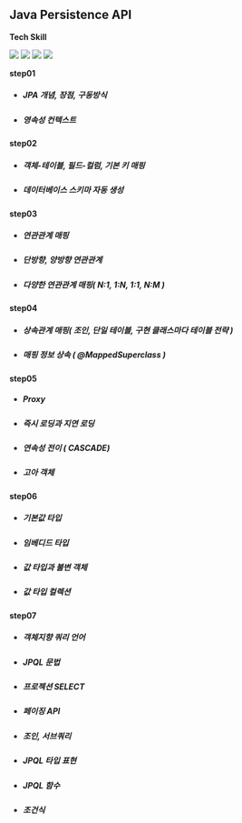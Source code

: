 ## Java Persistence API

**Tech Skill**

![](http://img.shields.io/badge/Java-red?&logo=Java&link=) ![](http://img.shields.io/badge/SpringBoot-gray?&logo=SpringBoot&link=) ![](http://img.shields.io/badge/Gradle-blue?&logo=Gradle&link=) ![](http://img.shields.io/badge/MySQL-f0f0f0?&logo=MySQL&link=) 

**step01**
+ ##### JPA 개념, 장점, 구동방식
+ ##### 영속성 컨텍스트

**step02**
+ ##### 객체-테이블, 필드-컬럼, 기본 키 매핑
+ ##### 데이터베이스 스키마 자동 생성

**step03**
+ ##### 연관관계 매핑
+ ##### 단방향, 양방향 연관관계
+ ##### 다양한 연관관계 매핑( N:1, 1:N, 1:1, N:M )

**step04**
+ ##### 상속관계 매핑( 조인, 단일 테이블, 구현 클래스마다 테이블 전략 )
+ ##### 매핑 정보 상속 ( @MappedSuperclass )

**step05**
+ ##### Proxy
+ ##### 즉시 로딩과 지연 로딩
+ ##### 연속성 전이 ( CASCADE)
+ ##### 고아 객체

**step06**
+ ##### 기본값 타입
+ ##### 임베디드 타입
+ ##### 값 타입과 불변 객체
+ ##### 값 타입 컬렉션

**step07**
+ ##### 객체지향 쿼리 언어
+ ##### JPQL 문법
+ ##### 프로젝션 SELECT
+ ##### 페이징 API
+ ##### 조인, 서브쿼리
+ ##### JPQL 타입 표현
+ ##### JPQL 함수
+ ##### 조건식


